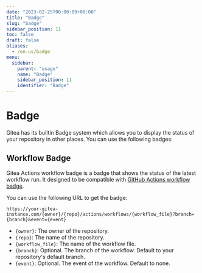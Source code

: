 ```yaml
---
date: "2023-02-25T00:00:00+00:00"
title: "Badge"
slug: "badge"
sidebar_position: 11
toc: false
draft: false
aliases:
  - /en-us/badge
menu:
  sidebar:
    parent: "usage"
    name: "Badge"
    sidebar_position: 11
    identifier: "Badge"
---
```


# Badge

Gitea has its builtin Badge system which allows you to display the status of your repository in other places. You can use the following badges:

## Workflow Badge

Gitea Actions workflow badge is a badge that shows the status of the latest workflow run. It designed to be compatible with [GitHub Actions workflow badge](https://docs.github.com/en/actions/monitoring-and-troubleshooting-workflows/adding-a-workflow-status-badge).

You can use the following URL to get the badge:

```
https://your-gitea-instance.com/{owner}/{repo}/actions/workflows/{workflow_file}?branch={branch}&event={event}
```

- `{owner}`: The owner of the repository.
- `{repo}`: The name of the repository.
- `{workflow_file}`: The name of the workflow file.
- `{branch}`: Optional. The branch of the workflow. Default to your repository's default branch.
- `{event}`: Optional. The event of the workflow. Default to none.